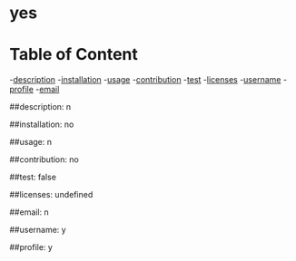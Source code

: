 
  
  # yes

  # Table of Content
  -[description](#description)
  -[installation](#installation)
  -[usage](#usage)
  -[contribution](#contribution)
  -[test](#test)
  -[licenses](#licenses)
  -[username](#username)
  -[profile](#profile)
  -[email](#email)

  
  ##description:
  n
  
  ##installation:
  no
  
  ##usage:
  n
  
  ##contribution:
  no
  
  ##test:
  false
  
  ##licenses:
  undefined
  
  ##email:
  n
  
  ##username:
  y

  ##profile:
  y
  
  